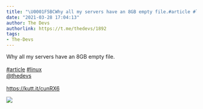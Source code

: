 ```yaml
---
title: "\U0001F5BCWhy all my servers have an 8GB empty file.#article #linux@thedevshttps://kutt.it/cunRX6"
date: "2021-03-28 17:04:13"
author: The Devs
authorlink: https://t.me/thedevs/1892
tags:
- The-Devs
---
```

<p>Why all my servers have an 8GB empty file.<br><br><a href="https://t.me/thedevs/1892?q=%23article">#article</a> <a href="https://t.me/thedevs/1892?q=%23linux">#linux</a><br><a href="https://t.me/thedevs" target="_blank">@thedevs</a><br><br><a href="https://kutt.it/cunRX6" target="_blank" rel="noopener">https://kutt.it/cunRX6</a></p><img src="https://cdn4.telesco.pe/file/Rpk0kYTgzIcCVjk1CdMGiYlgWJJlhY2inMlAJ27YDvMvuQrEWOR82N_y--CZLAnmuGJwoN0qVz-9UhenzlcKgV_LQITNImYyH03Scw3W0Dqu7_E0Xxk4ChTPGw2N--XfYsSzQVYWtI1hkNTcYBZROeOMbXd_oAVX164XVE7cNzDsQ8bUrAV6_Kq_ZRXv9KBPi8U_3xNyWhvAmE5HCF3IF_ulhkQDdwVjXZqjiFb_LtOu4tNelSyRo4d_ZTO6k39v8VwWGNH8LZN_5cn4pIf-Zw3iQXNEn80_41Hxev0VddCSOA4n5KDeGl9qnHMRI16bJ1kHgZFouVJp1gJwulAsEQ.jpg" referrerpolicy="no-referrer">